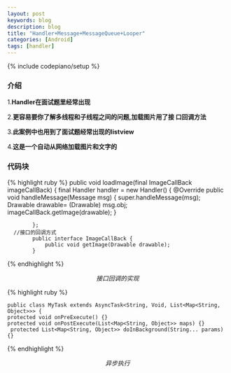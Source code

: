 ```yaml
---
layout: post
keywords: blog
description: blog
title: "Handler+Message+MessageQueue+Looper"
categories: [Android]
tags: [handler]
---
```

{% include codepiano/setup %}
### 介绍
1.**Handler在面试题里经常出现**

2.**更容易要你了解多线程和子线程之间的问题,加载图片用了接 口回调方法**

3.**此案例中也用到了面试题经常出现的listview**

4.**这是一个自动从网络加载图片和文字的**

### 代码块
{% highlight ruby %}
     public void loadImage(final ImageCallBack imageCallBack) {
            final Handler handler = new Handler() {
                @Override
                public void handleMessage(Message msg) {
                    super.handleMessage(msg);
                    Drawable drawable= (Drawable) msg.obj;
                    imageCallBack.getImage(drawable);
                }
    
            };
      //接口的回调方式
            public interface ImageCallBack {
                public void getImage(Drawable drawable);
            }
{% endhighlight %}

$$  接口回调的实现$$

{% highlight ruby %}

	public class MyTask extends AsyncTask<String, Void, List<Map<String, Object>>> {
	protected void onPreExecute() {}
	protected void onPostExecute(List<Map<String, Object>> maps) {}
	 protected List<Map<String, Object>> doInBackground(String... params) {}
{% endhighlight %}

$$异步执行$$
